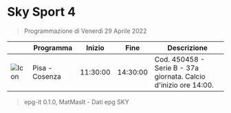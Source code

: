 # Sky Sport 4
> Programmazione di Venerdì 29 Aprile 2022

||Programma|Inizio|Fine|Descrizione|
|---|---|---|---|---|
|![Icon](https://guidatv.sky.it/uuid/89a64366-af93-4c9e-8651-7958234e6645/cover?md5ChecksumParam=fad99addd528fe89128bb438ca5b34b9)|Pisa - Cosenza|11:30:00|14:30:00|Cod. 450458 - Serie B - 37a giornata. Calcio d&#039;inizio ore 14:00.



 > epg-it 0.1.0, MatMasIt - Dati epg SKY